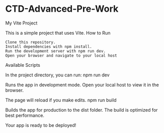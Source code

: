 # CTD-Advanced-Pre-Work
My Vite Project

This is a simple project that uses Vite.
How to Run

    Clone this repository.
    Install dependencies with npm install.
    Run the development server with npm run dev.
    Open your browser and navigate to your local host

Available Scripts

In the project directory, you can run:
npm run dev

Runs the app in development mode. Open your local host to view it in the browser.

The page will reload if you make edits.
npm run build

Builds the app for production to the dist folder. The build is optimized for best performance.

Your app is ready to be deployed!

